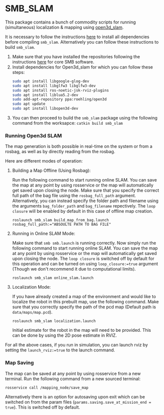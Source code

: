 # SMB_SLAM
This package contains a bunch of commodity scripts for running (simultaneous) localization & mapping using [open3d_slam](https://github.com/leggedrobotics/open3d_slam).

It is necessary to follow the instructions [here](https://open3d-slam.readthedocs.io/en/latest/installation.html) to install all dependencies before compiling `smb_slam`. Alternatively you can follow these instructions to build ```smb_slam```.

1. Make sure that you have installed the repositories following the instructions [here](https://ethz-robotx.github.io/SuperMegaBot/core-software/installation_core.html) for core SMB software.
2. Install dependencies for Open3d_slam for which you can follow these steps:
     ```bash
     sudo apt install libgoogle-glog-dev
     sudo apt install libglfw3 libglfw3-dev
     sudo apt install ros-noetic-jsk-rviz-plugins
     sudo apt install liblua5.2-dev
     sudo add-apt-repository ppa:roehling/open3d
     sudo apt update
     sudo apt install libopen3d-dev
     ```
3. You can then proceed to build the `smb_slam` package using the following command from the worksapce: `catkin build smb_slam`

### Running Open3d SLAM

The map generation is both possible in real-time on the system or from a rosbag, as well as by directly reading from the rosbag. 

Here are different modes of operation:

1. Building a Map Offline (Using Rosbag):

     Run the following command to start running online SLAM. You can save the map at any point by using rosservice or the map will automatically get saved upon closing the node. Make sure that you specify the correct full path of the bag file using the `rosbag_full_path` argument. Alternatively, you can instead specify the folder path and filename using the arguments `bag_folder_path` and `bag_filename` repectively. The `loop closure` will be enabled by default in this case of offline map creation.
     
      ```
      roslaunch smb_slam build_map_from_bag.launch rosbag_full_path:="ABSOULTE PATH TO BAG FILE"
      ```

2. Running in Online SLAM Mode:

      Make sure that `smb smb.launch` is running correctly. Now simply run the following command to start running online SLAM. You can save the map at any point by using rosservice or the map will automatically get saved upon closing the node. The `loop closure` is switched off by default for this operation and can be turned on using ```loop_closure:=true``` argument (Though we don't recommend it due to computational limits).
      
      ```
      roslaunch smb_slam online_slam.launch
      ```

3. Localization Mode:

      If you have already created a map of the environment and would like to localize the robot in this prebuilt map, use the following command. Make sure that you correctly specify the path of the pcd map (Default path is `data/maps/map.pcd`).
      ```
      roslaunch smb_slam localization.launch 
      ```
     Initial estimate for the robot in the map will need to be provided. This can be done by using the 2D pose estimate in RVIZ.
   
For all the above cases, if you run in simulation, you can launch rviz by setting the `launch_rviz:=true` to the launch command.

### Map Saving

The map can be saved at any point by using rosservice from a new terminal. Run the following command from a new sourced terminal:
```
rosservice call /mapping_node/save_map
```
Alternatively there is an option for autosaving upon exit which can be switched on from the param files (`params.saving.save_at_mission_end = true`). This is switched off by default.
